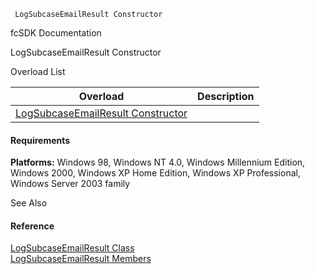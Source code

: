 ﻿     LogSubcaseEmailResult Constructor                                                   

fcSDK Documentation

LogSubcaseEmailResult Constructor

Overload List

| Overload | Description |
| --- | --- |
| [LogSubcaseEmailResult Constructor](FChoice.Toolkits.Clarify~FChoice.Toolkits.Clarify.Support.LogSubcaseEmailResult~_ctor().md) |   |

#### Requirements

**Platforms:** Windows 98, Windows NT 4.0, Windows Millennium Edition, Windows 2000, Windows XP Home Edition, Windows XP Professional, Windows Server 2003 family

See Also

#### Reference

[LogSubcaseEmailResult Class](FChoice.Toolkits.Clarify~FChoice.Toolkits.Clarify.Support.LogSubcaseEmailResult.md)  
[LogSubcaseEmailResult Members](FChoice.Toolkits.Clarify~FChoice.Toolkits.Clarify.Support.LogSubcaseEmailResult_members.md)